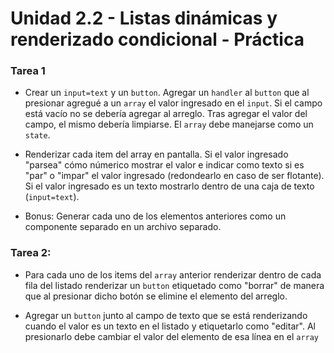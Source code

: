 # Unidad 2.2 - Listas dinámicas y renderizado condicional - Práctica


### Tarea 1

* Crear un `input=text` y un `button`. Agregar un `handler` al `button` que al presionar agregué a un `array`  el valor ingresado en el `input`. Si el campo está vacío no se debería agregar al arreglo. Tras agregar el valor del campo, el mismo debería limpiarse. El `array` debe manejarse como un `state`.

* Renderizar cada item del array en pantalla. Si el valor ingresado "parsea" cómo númerico mostrar el valor e indicar como texto si es "par" o "impar" el valor ingresado (redondearlo en caso de ser flotante). Si el valor ingresado es un texto mostrarlo dentro de una caja de texto (`input=text`).

* Bonus: Generar cada uno de los elementos anteriores como un componente separado en un archivo separado.


### Tarea 2: 

* Para cada uno de los items del `array` anterior renderizar dentro de cada fila del listado renderizar un `button` etiquetado como "borrar" de manera que al presionar dicho botón se elimine el elemento del arreglo.

* Agregar un `button` junto al campo de texto que se está renderizando cuando el valor es un texto en el listado y etiquetarlo como "editar". Al presionarlo debe cambiar el valor del elemento de esa línea en el `array` 

